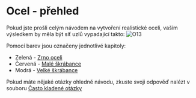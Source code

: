 # Ocel - přehled
Pokud jste prošli celým návodem na vytvoření realistické oceli, vaším výsledkem by měla být síť uzlů vypadající takto:
![O13](https://github.com/user-attachments/assets/e9857a69-eae4-4a33-b081-c87b7f6a70f6)

Pomocí barev jsou označeny jednotlivé kapitoly:
- Zelená - [Zrno oceli](https://github.com/Milimar16/Blender-realisticke-povrchy/blob/main/Zrno%20oceli.md)
- Červená - [Malé škrábance](https://github.com/Milimar16/Blender-realisticke-povrchy/blob/main/Mal%C3%A9%20%C5%A1kr%C3%A1bance.md)
- Modrá - [Velké škrábance](https://github.com/Milimar16/Blender-realisticke-povrchy/blob/main/Velk%C3%A9%20%C5%A1kr%C3%A1bance.md)

Pokud máte nějaké otázky ohledně návodu, zkuste svoji odpověď nalézt v souboru [Často kladené otázky]()









